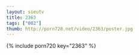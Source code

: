 ```yaml
--- 
layout: sieutv
title: 2363
tags: ["002"]
thumb: http://porn720.net/video/2363/poster.jpg
---
```

{% include porn720 key="2363" %} 
